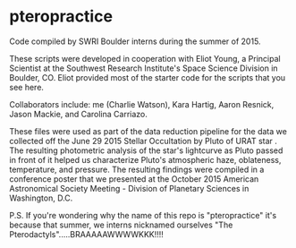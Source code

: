 # pteropractice
Code compiled by SWRI Boulder interns during the summer of 2015.

These scripts were developed in cooperation with Eliot Young, a Principal Scientist at the Southwest Research Institute's
Space Science Division in Boulder, CO. Eliot provided most of the starter code for the scripts that you see here.

Collaborators include: me (Charlie Watson), Kara Hartig, Aaron Resnick, Jason Mackie, and Carolina Carriazo.

These files were used as part of the data reduction pipeline for the data we collected off the June 29 2015 Stellar Occultation by Pluto
of URAT star . The resulting photometric analysis of the star's lightcurve as Pluto passed in front of it helped us characterize
Pluto's atmospheric haze, oblateness, temperature, and pressure. The resulting findings were compiled in a conference poster that we
presented at the October 2015 American Astronomical Society Meeting - Division of Planetary Sciences in Washington, D.C.

P.S. If you're wondering why the name of this repo is "pteropractice" it's because that summer, we interns nicknamed
ourselves "The Pterodactyls".....BRAAAAAWWWWKKK!!!!
